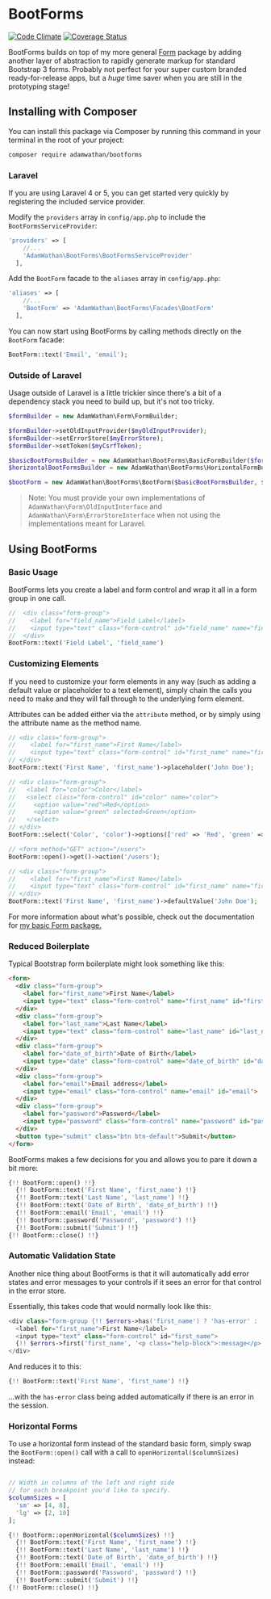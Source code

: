 BootForms
===============

[![Code Climate](https://codeclimate.com/github/adamwathan/bootforms/badges/gpa.svg)](https://codeclimate.com/github/adamwathan/bootforms)
[![Coverage Status](https://coveralls.io/repos/adamwathan/bootforms/badge.svg?branch=master)](https://coveralls.io/r/adamwathan/bootforms?branch=master)

BootForms builds on top of my more general [Form](https://github.com/adamwathan/form) package by adding another layer of abstraction to rapidly generate markup for standard Bootstrap 3 forms. Probably not perfect for your super custom branded ready-for-release apps, but a *huge* time saver when you are still in the prototyping stage!

## Installing with Composer

You can install this package via Composer by running this command in your terminal in the root of your project:

```bash
composer require adamwathan/bootforms
```

### Laravel

If you are using Laravel 4 or 5, you can get started very quickly by registering the included service provider.

Modify the `providers` array in `config/app.php` to include the `BootFormsServiceProvider`:

```php
'providers' => [
    //...
    'AdamWathan\BootForms\BootFormsServiceProvider'
  ],
```

Add the `BootForm` facade to the `aliases` array in `config/app.php`:

```php
'aliases' => [
    //...
    'BootForm' => 'AdamWathan\BootForms\Facades\BootForm'
  ],
```

You can now start using BootForms by calling methods directly on the `BootForm` facade:

```php
BootForm::text('Email', 'email');
```

### Outside of Laravel

Usage outside of Laravel is a little trickier since there's a bit of a dependency stack you need to build up, but it's not too tricky.

```php
$formBuilder = new AdamWathan\Form\FormBuilder;

$formBuilder->setOldInputProvider($myOldInputProvider);
$formBuilder->setErrorStore($myErrorStore);
$formBuilder->setToken($myCsrfToken);

$basicBootFormsBuilder = new AdamWathan\BootForms\BasicFormBuilder($formBuilder);
$horizontalBootFormsBuilder = new AdamWathan\BootForms\HorizontalFormBuilder($formBuilder);

$bootForm = new AdamWathan\BootForms\BootForm($basicBootFormsBuilder, $horizontalBootFormsBuilder);
```

> Note: You must provide your own implementations of `AdamWathan\Form\OldInputInterface` and `AdamWathan\Form\ErrorStoreInterface` when not using the implementations meant for Laravel.

## Using BootForms

### Basic Usage

BootForms lets you create a label and form control and wrap it all in a form group in one call.

```php
//  <div class="form-group">
//    <label for="field_name">Field Label</label>
//    <input type="text" class="form-control" id="field_name" name="field_name">
//  </div>
BootForm::text('Field Label', 'field_name')
```

### Customizing Elements

If you need to customize your form elements in any way (such as adding a default value or placeholder to a text element), simply chain the calls you need to make and they will fall through to the underlying form element.

Attributes can be added either via the `attribute` method, or by simply using the attribute name as the method name.

```php
// <div class="form-group">
//    <label for="first_name">First Name</label>
//    <input type="text" class="form-control" id="first_name" name="first_name" placeholder="John Doe">
// </div>
BootForm::text('First Name', 'first_name')->placeholder('John Doe');

// <div class="form-group">
//   <label for="color">Color</label>
//   <select class="form-control" id="color" name="color">
//     <option value="red">Red</option>
//     <option value="green" selected>Green</option>
//   </select>
// </div>
BootForm::select('Color', 'color')->options(['red' => 'Red', 'green' => 'Green'])->select('green');

// <form method="GET" action="/users">
BootForm::open()->get()->action('/users');

// <div class="form-group">
//    <label for="first_name">First Name</label>
//    <input type="text" class="form-control" id="first_name" name="first_name" value="John Doe">
// </div>
BootForm::text('First Name', 'first_name')->defaultValue('John Doe');
```

For more information about what's possible, check out the documentation for [my basic Form package.](https://github.com/adamwathan/form)

### Reduced Boilerplate

Typical Bootstrap form boilerplate might look something like this:

```html
<form>
  <div class="form-group">
    <label for="first_name">First Name</label>
    <input type="text" class="form-control" name="first_name" id="first_name">
  </div>
  <div class="form-group">
    <label for="last_name">Last Name</label>
    <input type="text" class="form-control" name="last_name" id="last_name">
  </div>
  <div class="form-group">
    <label for="date_of_birth">Date of Birth</label>
    <input type="date" class="form-control" name="date_of_birth" id="date_of_birth">
  </div>
  <div class="form-group">
    <label for="email">Email address</label>
    <input type="email" class="form-control" name="email" id="email">
  </div>
  <div class="form-group">
    <label for="password">Password</label>
    <input type="password" class="form-control" name="password" id="password">
  </div>
  <button type="submit" class="btn btn-default">Submit</button>
</form>
```

BootForms makes a few decisions for you and allows you to pare it down a bit more:

```php
{!! BootForm::open() !!}
  {!! BootForm::text('First Name', 'first_name') !!}
  {!! BootForm::text('Last Name', 'last_name') !!}
  {!! BootForm::text('Date of Birth', 'date_of_birth') !!}
  {!! BootForm::email('Email', 'email') !!}
  {!! BootForm::password('Password', 'password') !!}
  {!! BootForm::submit('Submit') !!}
{!! BootForm::close() !!}
```

### Automatic Validation State

Another nice thing about BootForms is that it will automatically add error states and error messages to your controls if it sees an error for that control in the error store.

Essentially, this takes code that would normally look like this:

```php
<div class="form-group {!! $errors->has('first_name') ? 'has-error' : '' !!}">
  <label for="first_name">First Name</label>
  <input type="text" class="form-control" id="first_name">
  {!! $errors->first('first_name', '<p class="help-block">:message</p>') !!}
</div>
```

And reduces it to this:

```php
{!! BootForm::text('First Name', 'first_name') !!}
```

...with the `has-error` class being added automatically if there is an error in the session.

### Horizontal Forms

To use a horizontal form instead of the standard basic form, simply swap the `BootForm::open()` call with a call to `openHorizontal($columnSizes)` instead:

```php

// Width in columns of the left and right side
// for each breakpoint you'd like to specify.
$columnSizes = [
  'sm' => [4, 8],
  'lg' => [2, 10]
];

{!! BootForm::openHorizontal($columnSizes) !!}
  {!! BootForm::text('First Name', 'first_name') !!}
  {!! BootForm::text('Last Name', 'last_name') !!}
  {!! BootForm::text('Date of Birth', 'date_of_birth') !!}
  {!! BootForm::email('Email', 'email') !!}
  {!! BootForm::password('Password', 'password') !!}
  {!! BootForm::submit('Submit') !!}
{!! BootForm::close() !!}
```
